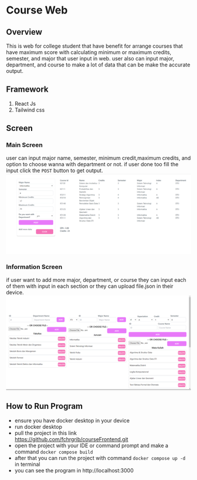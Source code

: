 
# Course Web

## Overview
This is web for college student that have benefit for arrange courses that have maximum score with calculating minimum or maximum credits, semester, and major that user input in web.
user also can input major, department, and course to make a lot of data that can be make the accurate output.

## Framework
1. React Js
2. Tailwind css

## Screen

### Main Screen
user can input major name, semester, minimum credit,maximum credits, and option to choose wanna with department or not.
if user done too fill the input click the `POST` button to get output.
![Screenshot 2023-07-30 135114.png](assets%2FScreenshot%202023-07-30%20135114.png)

### Information Screen
if user want to add more major, department, or course they can input each of them with input in each section or they can upload file.json in their device.
![Screenshot 2023-07-30 135128.png](assets%2FScreenshot%202023-07-30%20135128.png)

## How to Run Program
- ensure you have docker desktop in your device
- run docker desktop
- pull the project in this link https://github.com/fchrgrib/courseFrontend.git
- open the project with your IDE or command prompt and make a command `docker compose build`
- after that you can run the project with command `docker compose up -d` in terminal
- you can see the program in http://localhost:3000



